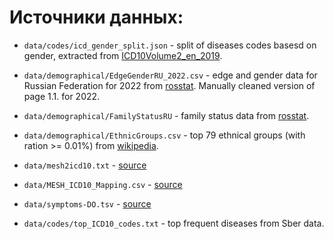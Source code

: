 # Источники данных:

* `data/codes/icd_gender_split.json` - split of diseases codes basesd on gender, extracted from [ICD10Volume2_en_2019](https://icd.who.int/browse10/Content/statichtml/ICD10Volume2_en_2019.pdf).
* `data/demographical/EdgeGenderRU_2022.csv` - edge and gender data for Russian Federation for 2022 from [rosstat](https://rosstat.gov.ru/compendium/document/13284). Manually cleaned version of page 1.1. for 2022.
* `data/demographical/FamilyStatusRU` - family status data from [rosstat](https://rosstat.gov.ru/storage/mediabank/demo33_2021.xls).
* `data/demographical/EthnicGroups.csv` - top 79 ethnical groups (with ration >= 0.01%) from [wikipedia](https://ru.wikipedia.org/wiki/%D0%9D%D0%B0%D1%86%D0%B8%D0%BE%D0%BD%D0%B0%D0%BB%D1%8C%D0%BD%D1%8B%D0%B9_%D1%81%D0%BE%D1%81%D1%82%D0%B0%D0%B2_%D0%A0%D0%BE%D1%81%D1%81%D0%B8%D0%B8).

* `data/mesh2icd10.txt` - [source](https://github.com/tonifuc3m/Mesh2ICD10/tree/master)

* `data/MESH_ICD10_Mapping.csv` - [source](https://github.com/kush02/Automated-ICD10-Codes-Assignment/tree/master)

* `data/symptoms-DO.tsv` - [source](https://think-lab.github.io/d/52/)
* `data/codes/top_ICD10_codes.txt` - top frequent diseases from Sber data.

